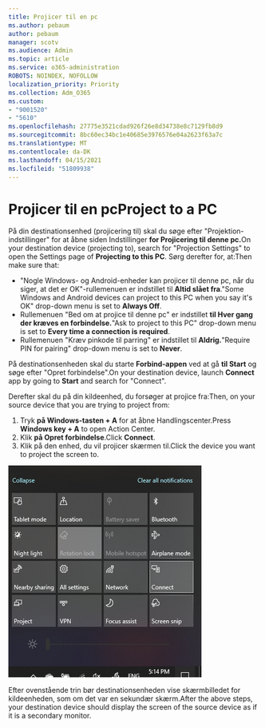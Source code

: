 ```yaml
---
title: Projicer til en pc
ms.author: pebaum
author: pebaum
manager: scotv
ms.audience: Admin
ms.topic: article
ms.service: o365-administration
ROBOTS: NOINDEX, NOFOLLOW
localization_priority: Priority
ms.collection: Adm_O365
ms.custom:
- "9001520"
- "5610"
ms.openlocfilehash: 27775e3521cdad926f26e8d34738e8c7129fb8d9
ms.sourcegitcommit: 8bc60ec34bc1e40685e3976576e04a2623f63a7c
ms.translationtype: MT
ms.contentlocale: da-DK
ms.lasthandoff: 04/15/2021
ms.locfileid: "51809938"
---
```

# <a name="project-to-a-pc"></a><span data-ttu-id="21684-102">Projicer til en pc</span><span class="sxs-lookup"><span data-stu-id="21684-102">Project to a PC</span></span>

<span data-ttu-id="21684-103">På din destinationsenhed (projicering til) skal du søge efter "Projektion-indstillinger" for at åbne siden Indstillinger **for Projicering til denne pc.**</span><span class="sxs-lookup"><span data-stu-id="21684-103">On your destination device (projecting to), search for "Projection Settings" to open the Settings page of **Projecting to this PC**.</span></span> <span data-ttu-id="21684-104">Sørg derefter for, at:</span><span class="sxs-lookup"><span data-stu-id="21684-104">Then make sure that:</span></span>
- <span data-ttu-id="21684-105">"Nogle Windows- og Android-enheder kan projicer til denne pc, når du siger, at det er OK"-rullemenuen er indstillet til **Altid slået fra**.</span><span class="sxs-lookup"><span data-stu-id="21684-105">"Some Windows and Android devices can project to this PC when you say it's OK" drop-down menu is set to **Always Off**.</span></span>
- <span data-ttu-id="21684-106">Rullemenuen "Bed om at projice til denne pc" er indstillet **til Hver gang der kræves en forbindelse.**</span><span class="sxs-lookup"><span data-stu-id="21684-106">"Ask to project to this PC" drop-down menu is set to **Every time a connection is required**.</span></span>
- <span data-ttu-id="21684-107">Rullemenuen "Kræv pinkode til parring" er indstillet til **Aldrig.**</span><span class="sxs-lookup"><span data-stu-id="21684-107">"Require PIN for pairing" drop-down menu is set to **Never**.</span></span>

<span data-ttu-id="21684-108">På destinationsenheden skal du starte **Forbind-appen** ved at gå **til Start** og søge efter "Opret forbindelse".</span><span class="sxs-lookup"><span data-stu-id="21684-108">On your destination device, launch **Connect** app by going to **Start** and search for "Connect".</span></span>

<span data-ttu-id="21684-109">Derefter skal du på din kildeenhed, du forsøger at projice fra:</span><span class="sxs-lookup"><span data-stu-id="21684-109">Then, on your source device that you are trying to project from:</span></span>

1. <span data-ttu-id="21684-110">Tryk **på Windows-tasten + A** for at åbne Handlingscenter.</span><span class="sxs-lookup"><span data-stu-id="21684-110">Press **Windows key + A** to open Action Center.</span></span>
2. <span data-ttu-id="21684-111">Klik **på Opret forbindelse**.</span><span class="sxs-lookup"><span data-stu-id="21684-111">Click **Connect**.</span></span>
3. <span data-ttu-id="21684-112">Klik på den enhed, du vil projicer skærmen til.</span><span class="sxs-lookup"><span data-stu-id="21684-112">Click the device you want to project the screen to.</span></span>

![Projicer til en pc](media/project-to-a-pc.png)

<span data-ttu-id="21684-114">Efter ovenstående trin bør destinationsenheden vise skærmbilledet for kildeenheden, som om det var en sekundær skærm.</span><span class="sxs-lookup"><span data-stu-id="21684-114">After the above steps, your destination device should display the screen of the source device as if it is a secondary monitor.</span></span>
